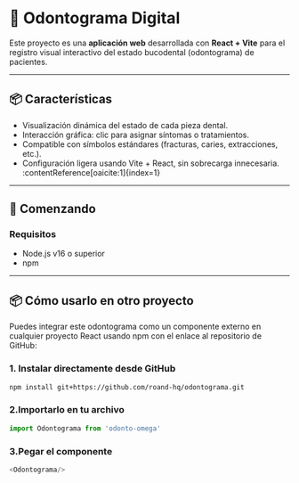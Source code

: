 # 🦷 Odontograma Digital

Este proyecto es una **aplicación web** desarrollada con **React + Vite** para el registro visual interactivo del estado bucodental (odontograma) de pacientes.

---

## 📦 Características

- Visualización dinámica del estado de cada pieza dental.
- Interacción gráfica: clic para asignar síntomas o tratamientos.
- Compatible con símbolos estándares (fracturas, caries, extracciones, etc.).
- Configuración ligera usando Vite + React, sin sobrecarga innecesaria. :contentReference[oaicite:1]{index=1}

---

## 🚀 Comenzando

### Requisitos

- Node.js v16 o superior  
- npm
---
## 📦 Cómo usarlo en otro proyecto

Puedes integrar este odontograma como un componente externo en cualquier proyecto React usando npm con el enlace al repositorio de GitHub:

### 1. Instalar directamente desde GitHub
```bash
npm install git+https://github.com/roand-hq/odontograma.git
```

### 2.Importarlo en tu archivo
```js
import Odontograma from 'odonto-omega'
```
### 3.Pegar el componente
```js
<Odontograma/>
```
